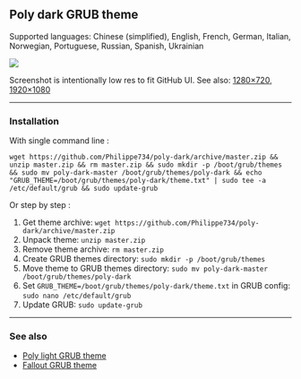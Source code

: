 ## Poly dark GRUB theme

Supported languages: Chinese (simplified), English, French, German, Italian, Norwegian, Portuguese, Russian, Spanish, Ukrainian

![](https://i.imgur.com/OHGyR2N.gif)

Screenshot is intentionally low res to fit GitHub UI. See also: [1280×720](https://i.imgur.com/iKtkLr4.png), [1920×1080](https://i.imgur.com/faGEmp5.png)

---

### Installation

With single command line :

`wget https://github.com/Philippe734/poly-dark/archive/master.zip && unzip master.zip && rm master.zip && sudo mkdir -p /boot/grub/themes && sudo mv poly-dark-master /boot/grub/themes/poly-dark && echo "GRUB_THEME=/boot/grub/themes/poly-dark/theme.txt" | sudo tee -a /etc/default/grub && sudo update-grub`

Or step by step :
1. Get theme archive: `wget https://github.com/Philippe734/poly-dark/archive/master.zip`
2. Unpack theme: `unzip master.zip`
3. Remove theme archive: `rm master.zip`
4. Create GRUB themes directory: `sudo mkdir -p /boot/grub/themes`
5. Move theme to GRUB themes directory: `sudo mv poly-dark-master /boot/grub/themes/poly-dark`
6. Set `GRUB_THEME=/boot/grub/themes/poly-dark/theme.txt` in GRUB config: `sudo nano /etc/default/grub`
7. Update GRUB: `sudo update-grub`

---

### See also

- [Poly light GRUB theme](https://github.com/shvchk/poly-light)
- [Fallout GRUB theme](https://github.com/shvchk/fallout-grub-theme)
